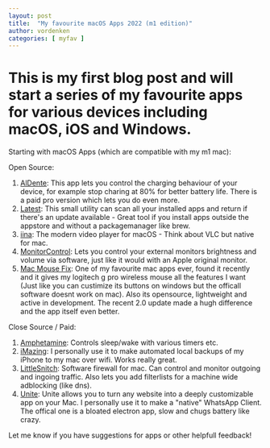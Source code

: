 ```yaml
---
layout: post
title:  "My favourite macOS Apps 2022 (m1 edition)"
author: vordenken
categories: [ myfav ]
---
```

# This is my first blog post and will start a series of my favourite apps for various devices including macOS, iOS and Windows. 

Starting with macOS Apps (which are compatible with my m1 mac):

Open Source:

1. [AlDente](https://github.com/davidwernhart/AlDente): This app lets you control the charging behaviour of your device, for example stop charing at 80% for better battery life. There is a paid pro version which lets you do even more.
2. [Latest](https://github.com/mangerlahn/Latest): This small utility can scan all your installed apps and return if there's an update available - Great tool if you install apps outside the appstore and without a packagemanager like brew.
3. [iina](https://github.com/iina/iina): The modern video player for macOS - Think about VLC but native for mac.
4. [MonitorControl](https://github.com/MonitorControl/MonitorControl): Lets you control your external monitors brightness and volume via software, just like it would with an Apple original monitor.
5. [Mac Mouse Fix](https://mousefix.org): One of my favourite mac apps ever, found it recently and it gives my logitech g pro wireless mouse all the features I want (Just like you can custimize its buttons on windows but the officall software doesnt work on mac). Also its opensource, lightweight and active in development. The recent 2.0 update made a hugh difference and the app itself even better.

Close Source / Paid:

1. [Amphetamine](https://apps.apple.com/us/app/amphetamine/id937984704): Controls sleep/wake with various timers etc.
2. [iMazing](https://imazing.com): I personally use it to make automated local backups of my iPhone to my mac over wifi. Works really great.
3. [LittleSnitch](https://www.obdev.at/products/littlesnitch/index.html): Software firewall for mac. Can control and monitor outgoing and ingoing traffic. Also lets you add filterlists for a machine wide adblocking (like dns).
4. [Unite](https://www.bzgapps.com/unite): Unite allows you to turn any website into a deeply customizable app on your Mac. I personally use it to make a "native" WhatsApp Client. The offical one is a bloated electron app, slow and chugs battery like crazy.


Let me know if you have suggestions for apps or other helpfull feedback! 
